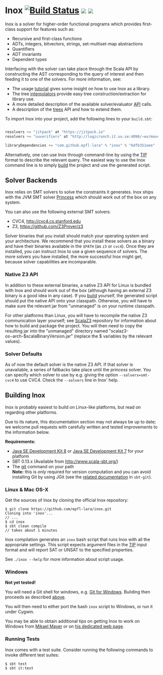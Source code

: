Inox [![Build Status](http://laraquad4.epfl.ch:9000/epfl-lara/inox/status/master)](http://laraquad4.epfl.ch:9000/epfl-lara/inox) [<img src="https://img.shields.io/maven-central/v/ch.epfl.lara/inox_2.11.svg?label=latest%20release%20for%202.11"/>](http://search.maven.org/#search%7Cga%7C1%7Cg%3Ach.epfl.lara%20a%3Ainox_2.11) [<img src="https://img.shields.io/maven-central/v/ch.epfl.lara/inox_2.12.svg?label=latest%20release%20for%202.12"/>](http://search.maven.org/#search%7Cga%7C1%7Cg%3Ach.epfl.lara%20a%3Ainox_2.12)
==========

Inox is a solver for higher-order functional programs which provides first-class support for
features such as:
- Recursive and first-class functions
- ADTs, integers, bitvectors, strings, set-multiset-map abstractions
- Quantifiers
- ADT invariants
- Dependent types

Interfacing with the solver can take place through the Scala API by constructing the AST
corresponding to the query of interest and then feeding it to one of the solvers. For more
information, see:
- The usage [tutorial](doc/tutorial.md) gives some insight on how to use Inox as a library.
- The tree [interpolators](doc/interpolations.md) provide easy tree construction/extraction for library use.
- A more detailed description of the available solver/evaluator [API](doc/API.md) calls.
- A description of the [trees](doc/trees.md) API and how to extend them.

To import Inox into your project, add the following lines to your `build.sbt`:

```scala

resolvers += "jitpack" at "https://jitpack.io"
resolvers += "uuverifiers" at "http://logicrunch.it.uu.se:4096/~wv/maven"

libraryDependencies += "com.github.epfl-lara" % "inox" % "6dfb351eee"
```

Alternatively, one can use Inox through command-line by using the [TIP](https://tip-org.github.io/) format
to describe the relevant query. The easiest way to use the Inox command line is to simply
[build](#building-inox) the project and use the generated script.

Solver Backends
---------------

Inox relies on SMT solvers to solve the constraints it generates.
Inox ships with the JVM SMT solver
[Princess](http://www.philipp.ruemmer.org/princess.shtml)
which should work out of the box on any system.

You can also use the following external SMT solvers:

  * CVC4, http://cvc4.cs.stanford.edu
  * Z3, https://github.com/Z3Prover/z3

Solver binaries that you install should match your operating
system and your architecture.  We recommend that you install
these solvers as a binary and have their binaries available
in the ``$PATH`` (as `z3` or `cvc4`).  Once they are installed,
you can instruct Inox to use a given sequence of solvers. 
The more solvers you have installed, the more successful Inox might get,
because solver capabilities are incomparable.

### Native Z3 API

In addition to these external binaries, a native Z3 API for
Linux is bundled with Inox and should work out of the box
(although having an external Z3 binary is a good idea in any
case). If you [build](#building-inox) yourself, the generated
script should put the native API onto your classpath. Otherwise,
you will have to make sure the relevant jar from "unmanaged"
is on your runtime classpath.

For other platforms than Linux, you will have to recompile the
native Z3 communication layer yourself; see 
[ScalaZ3](https://github.com/epfl-lara/ScalaZ3) repository for
information about how to build and package the project. You will
then need to copy the resulting jar into the "unmanaged" directory
named "scalaz3-$os-$arch-$scalaBinaryVersion.jar" (replace the
$ variables by the relevant values).

### Solver Defaults

As of now the default solver is the native Z3 API. If that solver
is unavailable, a series of fallbacks take place until the
*princess* solver. You can specify which solver to use by
e.g. giving the option
``--solvers=smt-cvc4`` to use CVC4. Check the ``--solvers``
line in Inox' help.

Building Inox
-------------

Inox is probably easiest to build on Linux-like platforms, but read on regarding other platforms.

Due to its nature, this documentation section may not always
be up to date; we welcome pull requests with carefully
written and tested improvements to the information below.

**Requirements:**

* [Java SE Development Kit 8](http://www.oracle.com/technetwork/java/javase/downloads/jdk8-downloads-2133151.html) or [Java SE Development Kit 7](http://www.oracle.com/technetwork/java/javase/downloads/jdk7-downloads-1880260.html) for your platform
* SBT 0.13.x (Available from http://www.scala-sbt.org/)
* The [git](https://git-scm.com/) command on your path  
  **Note:** this is *only* required for version computation and
  you can avoid installing Git by using JGit (see the
  [related documentation](https://github.com/sbt/sbt-git#using-jgit)
  in `sbt-git`).

### Linux & Mac OS-X

Get the sources of Inox by cloning the official Inox repository:

```
$ git clone https://github.com/epfl-lara/inox.git
Cloning into 'inox'...
// ...
$ cd inox
$ sbt clean compile
// takes about 1 minutes
```
 
Inox compilation generates an ``inox`` bash script that runs Inox with all
the appropriate settings. This script expects argument files in the
[TIP](https://tip-org.github.io/) input format and will report SAT or UNSAT
to the specified properties.

See ``./inox --help`` for more information about script usage.

### Windows

__Not yet tested!__

You will need a Git shell for windows, e.g. 
[Git for Windows](https://git-for-windows.github.io/).
Building then proceeds as described [above](#linux--mac-os-x).

You will then need to either port the bash ``inox`` script to Windows, or run it
under Cygwin.

You may be able to obtain additional tips on getting Inox to work on Windows
from [Mikael Mayer](http://people.epfl.ch/mikael.mayer) or on
[his dedicated web page](http://lara.epfl.ch/~mayer/leon/).

### Running Tests

Inox comes with a test suite. Consider running the following commands to
invoke different test suites:

```
$ sbt test
$ sbt it:test
```
